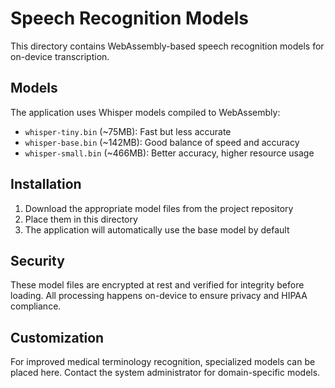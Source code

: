 # Speech Recognition Models

This directory contains WebAssembly-based speech recognition models for on-device transcription.

## Models

The application uses Whisper models compiled to WebAssembly:

- `whisper-tiny.bin` (~75MB): Fast but less accurate
- `whisper-base.bin` (~142MB): Good balance of speed and accuracy
- `whisper-small.bin` (~466MB): Better accuracy, higher resource usage

## Installation

1. Download the appropriate model files from the project repository
2. Place them in this directory
3. The application will automatically use the base model by default

## Security

These model files are encrypted at rest and verified for integrity before loading.
All processing happens on-device to ensure privacy and HIPAA compliance.

## Customization

For improved medical terminology recognition, specialized models can be placed here.
Contact the system administrator for domain-specific models.
